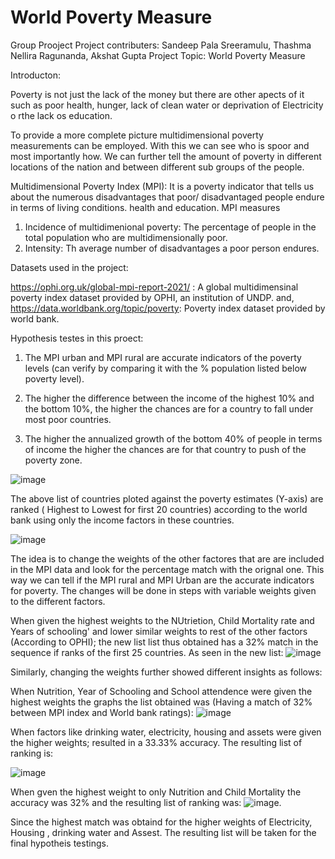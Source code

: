 # World Poverty Measure
Group Prooject
Project contributers: Sandeep Pala Sreeramulu, Thashma Nellira Ragunanda, Akshat Gupta
Project Topic: World Poverty Measure

Introducton:

Poverty is not just the lack of the money but there are other apects of it such as  poor health, hunger, lack of clean water or deprivation of Electricity o rthe lack os education.

To provide a more complete picture multidimensional poverty measurements can be employed. With this we can see who is spoor and most importantly how. We can further tell the amount of poverty in different locations of the nation and between different sub groups of the people.

Multidimensional Poverty Index (MPI):
It is a poverty indicator that tells us about the numerous disadvantages that poor/ disadvantaged people endure in  terms of living conditions. health and education.
MPI measures 
1. Incidence of multidimenional poverty: The percentage of people in the total population who are multidimensionally poor.
3. Intensity: Th average number of disadvantages a poor person endures.

Datasets used in the project:

https://ophi.org.uk/global-mpi-report-2021/ : A global multidimensinal poverty index dataset provided by OPHI, an institution of UNDP.
and,
https://data.worldbank.org/topic/poverty: Poverty index dataset provided by world bank.

Hypothesis testes in this proect:
1. The MPI urban and MPI rural are accurate indicators of the poverty levels (can verify by comparing it with the % population listed below poverty level).

2. The higher the difference between the income of the highest 10% and the bottom 10%, the higher the chances are for a country to fall under most poor countries.

3. The higher the annualized growth of the bottom 40% of people in terms of income the higher the chances are for that country to push of the poverty zone.

![image](https://user-images.githubusercontent.com/89531599/145722362-0514df23-de91-495f-88d7-525880b562ff.png)


The above list of countries ploted against the poverty estimates (Y-axis) are ranked ( Highest to Lowest for first 20 countries) according to the world bank using only the income factors in these countries. 

![image](https://user-images.githubusercontent.com/89531599/145723253-72932603-01b0-49ec-9ca8-6bddf11084f7.png)

The idea is to change the weights of the other factores that are are included in the MPI data and look for the percentage match with the orignal one. This way we can tell if the MPI rural and MPI Urban are the accurate indicators for poverty. The changes will be done in steps with variable weights given to the different factors. 

When given the highest weights to the NUtrietion, Child Mortality rate and Years of schooling' and lower similar weights to rest of the other factors (According to OPHI); the new list list thus obtained has a 32% match in the sequence if ranks of the first 25 countries. As seen in the new list:
![image](https://user-images.githubusercontent.com/89531599/145723293-46ceff80-86fc-4469-806c-aff17def4600.png)

Similarly, changing the weights further showed different insights as follows: 

When Nutrition, Year of Schooling and School attendence were given the highest weights the graphs the list obtained was (Having a match of 32% between MPI index and World bank ratings):
![image](https://user-images.githubusercontent.com/89531599/145723653-f91d0901-24ec-471b-abf9-e9d245f30775.png)


When factors like drinking water, electricity, housing and assets were given the higher weights; resulted in a 33.33% accuracy. The resulting list of ranking is:

![image](https://user-images.githubusercontent.com/89531599/145723672-f4afb098-c48d-4494-a797-c978241814c8.png)

When gven the highest weight to only Nutrition and Child Mortality the accuracy was 32% and the resulting list of ranking was:
![image](https://user-images.githubusercontent.com/89531599/145723710-c94f57d3-43a0-4444-adae-4e4b8061ae87.png). 

Since the highest match was obtaind for the higher weights of Electricity, Housing , drinking water and Assest. The resulting list will be taken for the final hypotheis testings.






